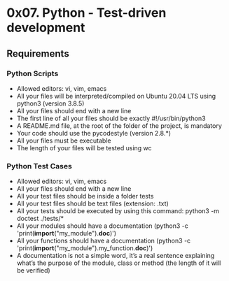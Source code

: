 # 0x07. Python - Test-driven development

## Requirements
### Python Scripts
 - Allowed editors: vi, vim, emacs
 - All your files will be interpreted/compiled on Ubuntu 20.04 LTS using python3 (version 3.8.5)
 - All your files should end with a new line
 - The first line of all your files should be exactly #!/usr/bin/python3
 - A README.md file, at the root of the folder of the project, is mandatory
 - Your code should use the pycodestyle (version 2.8.*)
 - All your files must be executable
 - The length of your files will be tested using wc
### Python Test Cases
 - Allowed editors: vi, vim, emacs
 - All your files should end with a new line
 - All your test files should be inside a folder tests
 - All your test files should be text files (extension: .txt)
 - All your tests should be executed by using this command: python3 -m doctest ./tests/*
 - All your modules should have a documentation (python3 -c 'print(__import__("my_module").__doc__)')
 - All your functions should have a documentation (python3 -c 'print(__import__("my_module").my_function.__doc__)')
 - A documentation is not a simple word, it’s a real sentence explaining what’s the purpose of the module, class or method (the length of it will be verified)